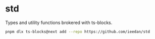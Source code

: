 # std
Types and utility functions brokered with ts-blocks.

```bash
pnpm dlx ts-blocks@next add --repo https://github.com/ieedan/std
```